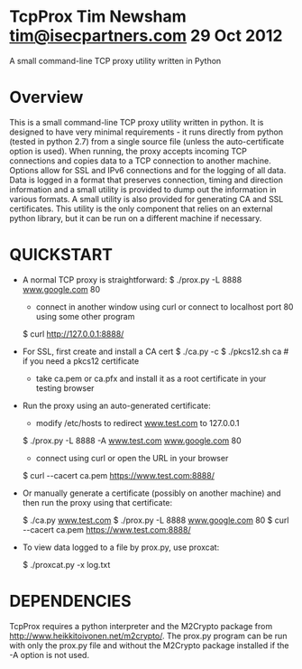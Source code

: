 TcpProx
Tim Newsham <tim@isecpartners.com>
29 Oct 2012
=======

A small command-line TCP proxy utility written in Python


Overview
=======

This is a small command-line TCP proxy utility written in python.
It is designed to have very minimal requirements - it runs
directly from python (tested in python 2.7) from a single source
file (unless the auto-certificate option is used). When running, 
the proxy accepts incoming TCP connections and copies data to a TCP 
connection to another machine.  Options allow for SSL and IPv6 
connections and for the logging of all data.  Data is logged in 
a format that preserves connection, timing and direction 
information and a small utility is provided to dump out the 
information in various formats. A small utility is also provided 
for generating CA and SSL certificates. This utility is the only 
component that relies on an external python library, but it can 
be run on a different machine if necessary.


QUICKSTART
=======

- A normal TCP proxy is straightforward:
   $ ./prox.py -L 8888 www.google.com 80

   - connect in another window using curl
     or connect to localhost port 80 using some other program

   $ curl http://127.0.0.1:8888/

- For SSL, first create and install a CA cert
   $ ./ca.py -c
   $ ./pkcs12.sh ca      # if you need a pkcs12 certificate

   - take ca.pem or ca.pfx and install it as a root
     certificate in your testing browser

- Run the proxy using an auto-generated certificate:
   - modify /etc/hosts to redirect www.test.com to 127.0.0.1

   $ ./prox.py -L 8888 -A www.test.com www.google.com 80

   - connect using curl or open the URL in your browser

   $ curl --cacert ca.pem https://www.test.com:8888/


- Or manually generate a certificate (possibly on another machine)
  and then run the proxy using that certificate:

   $ ./ca.py www.test.com
   $ ./prox.py -L 8888 www.google.com 80
   $ curl --cacert ca.pem https://www.test.com:8888/

- To view data logged to a file by prox.py, use proxcat:

   $ ./proxcat.py -x log.txt


DEPENDENCIES
=======

TcpProx requires a python interpreter and the M2Crypto package
from http://www.heikkitoivonen.net/m2crypto/. The prox.py
program can be run with only the prox.py file and without the
M2Crypto package installed if the -A option is not used.




